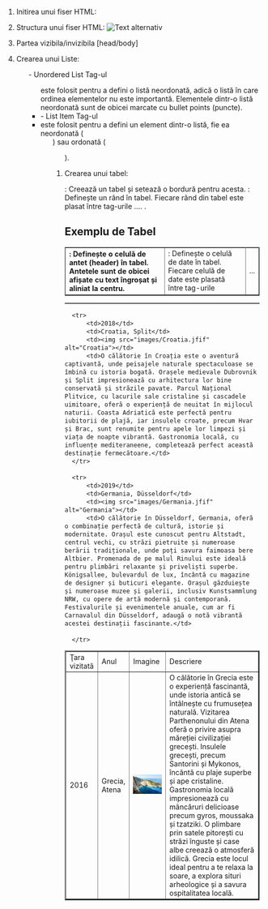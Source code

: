 1. Initirea unui fiser HTML:
   <!DOCTYPE html>
2. Structura unui fiser HTML:
   ![Text alternativ](images/image.extensie)

3. Partea vizibila/invizibila [head/body]
4. Crearea unui Liste:
   <ul> - Unordered List
   Tag-ul <ul> este folosit pentru a defini o listă neordonată, adică o listă în care ordinea elementelor nu este importantă. Elementele dintr-o listă neordonată sunt de obicei marcate cu bullet points (puncte).

   <li> - List Item
   Tag-ul <li> este folosit pentru a defini un element dintr-o listă, fie ea neordonată (<ul>) sau ordonată (<ol>).
5. Crearea unui tabel:
   <table border="1">: Creează un tabel și setează o bordură pentru acesta.
   <tr>: Definește un rând în tabel. Fiecare rând din tabel este plasat între tag-urile <tr>...</tr>.
   <th>: Definește o celulă de antet (header) în tabel. Antetele sunt de obicei afișate cu text îngroșat și aliniat la centru.
   <td>: Definește o celulă de date în tabel. Fiecare celulă de date este plasată între tag-urile <td>...</td>.

   <!DOCTYPE html>
   <html>
   <head>
       <title>Exemplu Tabel HTML</title>
   </head>
   <body>

   <h2>Exemplu de Tabel</h2>

   <table border="1">
     <table border="2">
         <tr>
             <td>Ţara vizitată</td>
             <td>Anul</td>
             <td>Imagine</td>
             <td>Descriere</td>
         </tr>
         <tr>
             <td>2016</td>
             <td>Grecia, Atena</td>
             <td><img src="images/Grecia.jfif" alt="Grecia"></td>
             <td>O călătorie în Grecia este o experiență fascinantă, unde istoria antică se întâlnește cu frumusețea naturală. Vizitarea Parthenonului din Atena oferă o privire asupra măreției civilizației grecești. Insulele grecești, precum Santorini și Mykonos, încântă cu plaje superbe și ape cristaline. Gastronomia locală impresionează cu mâncăruri delicioase precum gyros, moussaka și tzatziki. O plimbare prin satele pitorești cu străzi înguste și case albe creează o atmosferă idilică. Grecia este locul ideal pentru a te relaxa la soare, a explora situri arheologice și a savura ospitalitatea locală.</td>
         </tr>

         <tr>
             <td>2018</td>
             <td>Croatia, Split</td>
             <td><img src="images/Croatia.jfif" alt="Croatia"></td>
             <td>O călătorie în Croația este o aventură captivantă, unde peisajele naturale spectaculoase se îmbină cu istoria bogată. Orașele medievale Dubrovnik și Split impresionează cu arhitectura lor bine conservată și străzile pavate. Parcul Național Plitvice, cu lacurile sale cristaline și cascadele uimitoare, oferă o experiență de neuitat în mijlocul naturii. Coasta Adriatică este perfectă pentru iubitorii de plajă, iar insulele croate, precum Hvar și Brac, sunt renumite pentru apele lor limpezi și viața de noapte vibrantă. Gastronomia locală, cu influențe mediteraneene, completează perfect această destinație fermecătoare.</td>
         </tr>

         <tr>
             <td>2019</td>
             <td>Germania, Düsseldorf</td>
             <td><img src="images/Germania.jfif" alt="Germania"></td>
             <td>O călătorie în Düsseldorf, Germania, oferă o combinație perfectă de cultură, istorie și modernitate. Orașul este cunoscut pentru Altstadt, centrul vechi, cu străzi pietruite și numeroase berării tradiționale, unde poți savura faimoasa bere Altbier. Promenada de pe malul Rinului este ideală pentru plimbări relaxante și priveliști superbe. Königsallee, bulevardul de lux, încântă cu magazine de designer și buticuri elegante. Orașul găzduiește și numeroase muzee și galerii, inclusiv Kunstsammlung NRW, cu opere de artă modernă și contemporană. Festivalurile și evenimentele anuale, cum ar fi Carnavalul din Düsseldorf, adaugă o notă vibrantă acestei destinații fascinante.</td>

         </tr>
     </table>
   </table>

   </body>
   </html>

